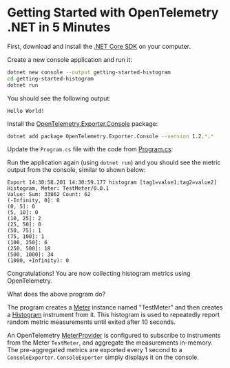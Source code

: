 # Getting Started with OpenTelemetry .NET in 5 Minutes

First, download and install the [.NET Core
SDK](https://dotnet.microsoft.com/download) on your computer.

Create a new console application and run it:

```sh
dotnet new console --output getting-started-histogram
cd getting-started-histogram
dotnet run
```

You should see the following output:

```text
Hello World!
```

Install the
[OpenTelemetry.Exporter.Console](../../../src/OpenTelemetry.Exporter.Console/README.md)
package:

```sh
dotnet add package OpenTelemetry.Exporter.Console --version 1.2.*.*
```

Update the `Program.cs` file with the code from [Program.cs](./Program.cs):

Run the application again (using `dotnet run`) and you should see the metric
output from the console, similar to shown below:

<!-- markdownlint-disable MD013 -->
```text
Export 14:30:58.201 14:30:59.177 histogram [tag1=value1;tag2=value2] Histogram, Meter: TestMeter/0.0.1
Value: Sum: 33862 Count: 62
(-Infinity, 0]: 0
(0, 5]: 0
(5, 10]: 0
(10, 25]: 2
(25, 50]: 0
(50, 75]: 1
(75, 100]: 1
(100, 250]: 6
(250, 500]: 18
(500, 1000]: 34
(1000, +Infinity): 0
```
<!-- markdownlint-enable MD013 -->

Congratulations! You are now collecting histogram metrics using OpenTelemetry.

What does the above program do?

The program creates a
[Meter](https://github.com/open-telemetry/opentelemetry-specification/blob/main/specification/metrics/api.md#meter)
instance named "TestMeter" and then creates a
[Histogram](https://github.com/open-telemetry/opentelemetry-specification/blob/main/specification/metrics/api.md#histogram)
instrument from it. This histogram is used to repeatedly report random metric
measurements until exited after 10 seconds.

An OpenTelemetry
[MeterProvider](https://github.com/open-telemetry/opentelemetry-specification/blob/main/specification/metrics/api.md#meterprovider)
is configured to subscribe to instruments from the Meter `TestMeter`, and
aggregate the measurements in-memory. The pre-aggregated metrics are exported
every 1 second to a `ConsoleExporter`. `ConsoleExporter` simply displays it on
the console.
